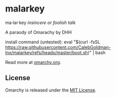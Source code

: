 # malarkey
ma·​lar·​key
*insincere or foolish talk*

A paraody of Omarachy by DHH

install command (untested):
eval "$(curl -fsSL https://raw.githubusercontent.com/CalebGoldman-lnx/malarkey/refs/heads/master/boot.sh)" | bash

Read more at [omarchy.org](https://omarchy.org).

## License

Omarchy is released under the [MIT License](https://opensource.org/licenses/MIT).

